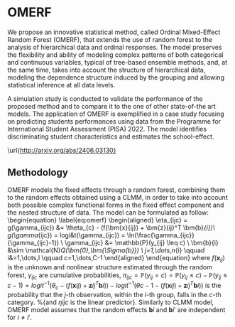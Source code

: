 # OMERF

We propose an innovative statistical method, called Ordinal Mixed-Effect Random Forest (OMERF), that extends the use of random forest to the analysis of hierarchical data and ordinal responses.
The model preserves the flexibility and ability of modeling complex patterns of both categorical and continuous variables, typical of tree-based ensemble methods, and, at the same time, takes into account the structure of hierarchical data, modeling the dependence structure induced by the grouping and allowing statistical inference at all data levels.

A simulation study is conducted to validate the performance of the proposed method and to compare it to the one of other state-of-the art models. The application of OMERF is exemplified in a case study focusing on predicting students performances using data from the Programme for International Student Assessment (PISA) 2022. The model identifies discriminating student characteristics and estimates the school-effect.

\url{http://arxiv.org/abs/2406.03130}

## Methodology

OMERF models the fixed effects through a random forest, combining them to the random effects obtained using a CLMM, in order to take into account both possible complex functional forms in the fixed effect component and the nested structure of data.
The model can be formulated as follow:
\begin{equation}
    \label{eq:omerf}
    \begin{aligned}
        \eta_{ijc}  = g(\gamma_{ijc}) &= \theta_{c} - (f(\bm{x}{ij}) + \bm{z}{ij}^T \bm{b}_{i})\\
        g(\gamma_{ijc}) = logi&t(\gamma_{ijc}) = \ln(\frac{\gamma_{ijc}}{\gamma_{ijc}-1}) \\
        \gamma_{ijc} &= \mathbb{P}(y_{ij} \leq c) \\
        \bm{b}{i} &\sim \mathcal{N}_Q(\bm{0},\bm{\Sigma{b}}) \\
        j=1,\dots,n_{i} \qquad i&=1,\dots,I \qquad c=1,\dots,C-1
    \end{aligned}
\end{equation}
where $f(\bm{x}_{ij})$ is the unknown and nonlinear structure estimated through the random forest, $\gamma_{ijc}$ are cumulative probabilities, $\pi_{ijc} = \mathbb{P}(y_{ij}=c) = \mathbb{P}(y_{ij} \leq c) - \mathbb{P}(y_{ij} \leq c-1) = logit^{-1}(\theta_{c} - (f(\bm{x}{ij}) + \bm{z}{ij}^T \bm{b}{i})) - logit^{-1}(\theta{c-1} - (f(\bm{x}{ij}) + \bm{z}{ij}^T \bm{b}{i}))$ is the probability that the $j$-th observation, within the $i$-th group, falls in the $c$-th category. %{and $\eta{ijc}$ is the linear predictor}.
Similarly to CLMM model, OMERF model assumes that the random effects $\bm{b}i$ and $\bm{b}{i'}$ are independent for $i \neq i'$.




